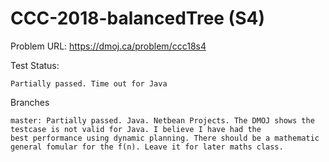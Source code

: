 # CCC-2018-balancedTree (S4)

Problem URL:
  https://dmoj.ca/problem/ccc18s4

Test Status: 

    Partially passed. Time out for Java
    
Branches

    master: Partially passed. Java. Netbean Projects. The DMOJ shows the testcase is not valid for Java. I believe I have had the 
    best performance using dynamic planning. There should be a mathematic general fomular for the f(n). Leave it for later maths class.
